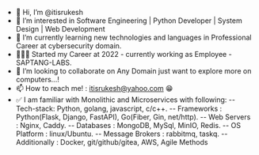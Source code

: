 - 👋 Hi, I’m @itisrukesh
- 👀 I’m interested in Software Engineering | Python Developer | System Design | Web Development 
- 🌱 I’m currently learning new technologies and languages in Professional Career at cybersecurity domain.
- 👨🏼‍💼 Started my Career at 2022 - currently working as Employee - SAPTANG-LABS.
- 💞️ I’m looking to collaborate on Any Domain just want to explore more on computers...!
- 📫 How to reach me! : itisrukesh@yahoo.com 😁
- ✅ I am familiar with Monolithic and Microservices with following:
        -- Tech-stack: Python, golang, javascript, c/c++.
        -- Frameworks : Python(Flask, Django, FastAPI), Go(Fiber, Gin, net/http).
        -- Web Servers : Nginx, Caddy.
        -- Databases : MongoDB, MySql, MinIO, Redis.
        -- OS Platform : linux/Ubuntu.
        -- Message Brokers : rabbitmq, taskq.
        -- Additionally : Docker, git/github/gitea, AWS, Agile Methods

<!---
itisrukesh/itisrukesh is a ✨ special ✨ repository because its `README.md` (this file) appears on your GitHub profile.
You can click the Preview link to take a look at your changes.
--->
